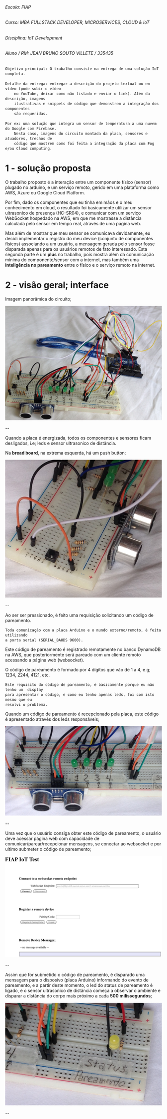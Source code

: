 ###### Escola: FIAP
###### Curso: MBA FULLSTACK DEVELOPER, MICROSERVICES, CLOUD & IoT
###### Disciplina: IoT Development
###### Aluno / RM: JEAN BRUNO SOUTO VILLETE / 335435


```
Objetivo principal: O trabalho consiste na entrega de uma solução IoT completa.

Detalhe da entrega: entregar a descrição do projeto textual ou em vídeo (pode subir o vídeo
    no YouTube, deixar como não listado e enviar o link). Além da descrição, imagens 
    ilustrativas e snippets de código que demonstrem a integração dos componentes 
    são requeridas. 

Por ex: uma solução que integra um sensor de temperatura a uma nuvem do Google com Firebase.
    Nesta caso, imagens do circuito montada da placa, sensores e atuadores, trechos de
    código que mostrem como foi feita a integração da placa com Fog e/ou Cloud computing. 
```

# 1 - solução proposta

O trabalho proposto é a interação entre um componente físico (sensor) plugado no arduino, e um serviço remoto,
gerido em uma plataforma como AWS, Azure ou Google Cloud Platform.

Por fim, dado os componentes que eu tinha em mãos e o meu conhecimento em cloud, o resultado foi basicamente
utilizar um sensor ultrasonico de presença (HC-SR04), e comunicar com um serviço WebSocket hospedado na 
AWS, em que me mostrasse a distância calculada pelo sensor em tempo real, através de uma página web.

Mas além de mostrar que meu sensor se comunicava devidamente, eu decidi implementar o registro do meu device
(conjunto de componentes físicos) associando a um usuário, a mensagem gerada pelo sensor fosse disparada
apenas para os usuários remotos de fato interessado.
Esta segunda parte é um **plus** no trabalho, pois mostra além da comunicação mínima do componente/sensor
com a internet, mas também uma **inteligência no pareamento** entre o físico e o serviço remoto na internet.

# 2 - visão geral; interface

Imagem panorâmica do circuito;

![](imgs/A_fiap-iot-test-board-overview.JPG)

--

Quando a placa é energizada, todos os componentes e sensores ficam desligados, i.e; leds e 
sensor ultrasonico de distância.

Na **bread board**, na extrema esquerda, há um push button;

![](imgs/B_fiap-iot-test-push_button-pairing.jpg)

--

Ao ser ser pressionado, é feito uma requisição solicitando um código de pareamento.

    Toda comunicação com a placa Arduino e o mundo externo/remoto, é feita utilizando
    a porta serial (SERIAL_BAUDS 9600).

Este código de pareamento é registrado remotamente no banco DynamoDB na AWS, que posteriormente
será pareado com um cliente remoto acessando a página web (websocket).

O código de pareamento é formado por 4 dígitos que vão de 1 a 4, e.g; 1234, 2244, 4121, etc.

    Este requisito do código de pareamento, é basicamente porque eu não tenho um  display
    para apresentar o código, e como eu tenho apenas leds, foi com isto mesmo que eu
    resolvi o problema.

Quando um código de pareamento é recepcionado pela placa, este código é apresentado através dos
leds responsáveis;

![](imgs/C_fiap-iot-test-leds-pairing_code_digits.jpg)

--

Uma vez que o usuário consiga obter este código de pareamento, o usuário deve acessar página web com capacidade de comunicar/parear/recepcionar mensagens, se conectar ao websocket e por ultimo submeter o código de pareamento;

![](imgs/E_fiap-iot-test-web_page.jpg)

--

Assim que for submetido o código de pareamento, é disparado uma mensagem para o disposivo
(placa Arduino) informando do evento de pareamento, e a partir deste momento, o led do status
de pareamento é ligado, e o sensor ultrasonico de distância começa a observar o ambiente e disparar
a distância do corpo mais próximo a cada **500 milissegundos**;

![](imgs/D_fiap-iot-test-led-pairing_status.JPG)

--